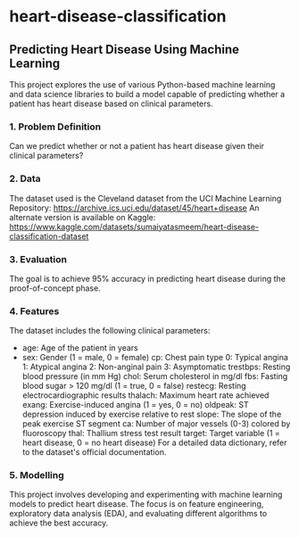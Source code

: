 # heart-disease-classification

## Predicting Heart Disease Using Machine Learning
This project explores the use of various Python-based machine learning and data science libraries to build a model capable of predicting whether a patient has heart disease based on clinical parameters.

### 1. Problem Definition
Can we predict whether or not a patient has heart disease given their clinical parameters?

### 2. Data
The dataset used is the Cleveland dataset from the UCI Machine Learning Repository: https://archive.ics.uci.edu/dataset/45/heart+disease
An alternate version is available on Kaggle: https://www.kaggle.com/datasets/sumaiyatasmeem/heart-disease-classification-dataset

### 3. Evaluation
The goal is to achieve 95% accuracy in predicting heart disease during the proof-of-concept phase.

### 4. Features
The dataset includes the following clinical parameters:

* age: Age of the patient in years
* sex: Gender (1 = male, 0 = female)
cp: Chest pain type
0: Typical angina
1: Atypical angina
2: Non-anginal pain
3: Asymptomatic
trestbps: Resting blood pressure (in mm Hg)
chol: Serum cholesterol in mg/dl
fbs: Fasting blood sugar > 120 mg/dl (1 = true, 0 = false)
restecg: Resting electrocardiographic results
thalach: Maximum heart rate achieved
exang: Exercise-induced angina (1 = yes, 0 = no)
oldpeak: ST depression induced by exercise relative to rest
slope: The slope of the peak exercise ST segment
ca: Number of major vessels (0-3) colored by fluoroscopy
thal: Thallium stress test result
target: Target variable (1 = heart disease, 0 = no heart disease)
For a detailed data dictionary, refer to the dataset's official documentation.

### 5. Modelling
This project involves developing and experimenting with machine learning models to predict heart disease. The focus is on feature engineering, exploratory data analysis (EDA), and evaluating different algorithms to achieve the best accuracy.
